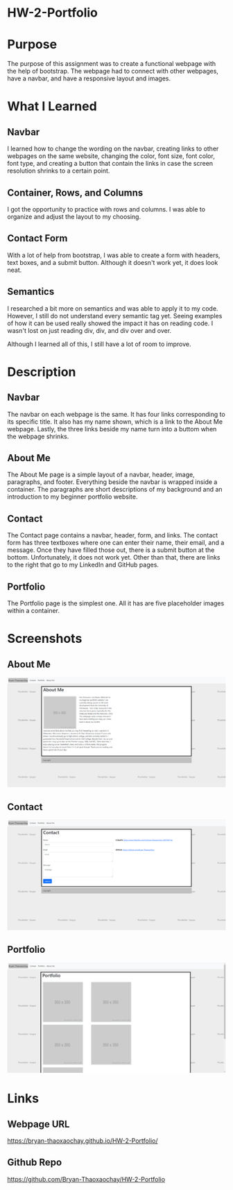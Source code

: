 # HW-2-Portfolio

# Purpose

The purpose of this assignment was to create a functional webpage with the help of bootstrap. The webpage had to connect with other webpages, have a navbar, and have a responsive layout and images.

# What I Learned

## Navbar

I learned how to change the wording on the navbar, creating links to other webpages on the same website, changing the color, font size, font color, font type, and creating a button that contain the links in case the screen resolution shrinks to a certain point.

## Container, Rows, and Columns

I got the opportunity to practice with rows and columns. I was able to organize and adjust the layout to my choosing. 

## Contact Form

With a lot of help from bootstrap, I was able to create a form with headers, text boxes, and a submit button. Although it doesn't work yet, it does look neat. 

## Semantics

I researched a bit more on semantics and was able to apply it to my code. However, I still do not understand every semantic tag yet. Seeing examples of how it can be used really showed the impact it has on reading code. I wasn't lost on just reading div, div, and div over and over.

Although I learned all of this, I still have a lot of room to improve.

# Description

## Navbar

The navbar on each webpage is the same. It has four links corresponding to its specific title. It also has my name shown, which is a link to the About Me webpage. Lastly, the three links beside my name turn into a buttom when the webpage shrinks.

## About Me

The About Me page is a simple layout of a navbar, header, image, paragraphs, and footer. Everything beside the navbar is wrapped inside a container. The paragraphs are short descriptions of my background and an introduction to my beginner portfolio website. 

## Contact

The Contact page contains a navbar, header, form, and links. The contact form has three textboxes where one can enter their name, their email, and a message. Once they have filled those out, there is a submit button at the bottom. Unfortunately, it does not work yet. Other than that, there are links to the right that go to my LinkedIn and GitHub pages. 

## Portfolio

The Portfolio page is the simplest one. All it has are five placeholder images within a container. 

# Screenshots

## About Me

![](images/HW-2%20About%20Me%20Screenshot.png)

## Contact

![](images/HW-2%20Contact%20Screenshot.png)

## Portfolio

![](images/HW-2%20Portfolio%20Screenshot.png)

# Links

## Webpage URL

https://bryan-thaoxaochay.github.io/HW-2-Portfolio/

## Github Repo

https://github.com/Bryan-Thaoxaochay/HW-2-Portfolio
